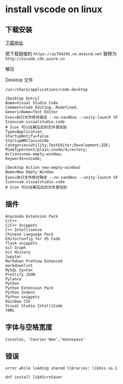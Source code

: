 # install vscode on linux

## 下载安装

[下载地址](https://code.visualstudio.com/Download)

把下载链接的 `https://az764295.vo.msecnd.net` 替换为 `http://vscode.cdn.azure.cn`

解压

Desktop 文件

`/usr/share/applications/code.desktop`

```text
[Desktop Entry]
Name=Visual Studio Code
Comment=Code Editing. Redefined.
GenericName=Text Editor
Exec=执行文件绝对路径 --no-sandbox --unity-launch %F
Icon=com.visualstudio.code
# Icon 可以在解压后的文件里找到
Type=Application
StartupNotify=false
StartupWMClass=Code
Categories=Utility;TextEditor;Development;IDE;
MimeType=text/plain;inode/directory;
Actions=new-empty-window;
Keywords=vscode;

[Desktop Action new-empty-window]
Name=New Empty Window
Exec=执行文件绝对路径 --no-sandbox --unity-launch %F
Icon=com.visualstudio.code
# Icon 可以在解压后的文件里找到
```

## 插件

```text
Anaconda Extension Pack
C/C++
C/C++ Snippets
C++ Intellisense
Chinese Language Pack
EditorConfig for VS Code
flask-snippets
Git Graph
Git History
Jupyter
Markdown PreView Enhanced
markdownlint
MySQL Syntax
Prettify JSON
Pylance
Python
Python Extension Pack
Python Indent
Python snippets
Rainbow CSV
Visual Studio IntelliCode
YAML
```

## 字体与空格宽度

```text
Consolas, 'Courier New','monospace'
```

## 错误

```text
error while loading shared libraries: libXss.so.1
```

```bash
dnf install libXScrnSaver
```
